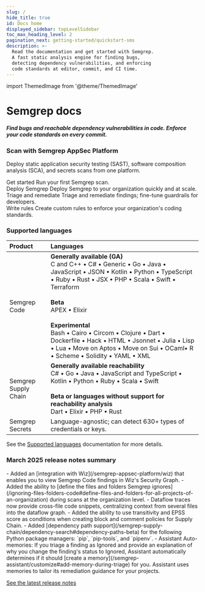 ```yaml
---
slug: /
hide_title: true
id: Docs home
displayed_sidebar: topLevelSidebar
toc_max_heading_level: 2
pagination_next: getting-started/quickstart-sms
description: >-
  Read the documentation and get started with Semgrep.
  A fast static analysis engine for finding bugs,
  detecting dependency vulnerabilities, and enforcing
  code standards at editor, commit, and CI time.
---
```


import ThemedImage from '@theme/ThemedImage'

<!-- vale off -->

<!---
Substitute the "dark:" logo path in case a new dark logo is made.
The code is kept here for easy maintenance.
-->

<div class='logo-index'>
  <a href="https://semgrep.dev">
    <ThemedImage
      alt="Semgrep themed logo"
      height="48px"
      sources={{
        light: ('img/semgrep.svg#no-shadow'),
        dark: ('img/semgrep.svg#no-shadow'),
      }} />
  </a>
  <h1>Semgrep <span style={{color: "#624DEF"}}>docs</span></h1>
</div>

<h5 class='home' style={{margin: '0px 0px 8px 0px'}}>Find bugs and reachable dependency vulnerabilities in code. Enforce your code standards on every&nbsp;commit.</h5>

<h3>Scan with Semgrep AppSec Platform</h3>

<p>Deploy static application security testing (SAST), software composition analysis (SCA), and secrets scans from one&nbsp;platform.</p>

<div class = "col-2-fixed">
  <Card className={'card-50'} link='/getting-started/quickstart-managed-scans'>
    <CardImage cardImageUrl='/img/icon-first-scan.svg' />
    <div class="card__copy">
        <CardHeader>Get started</CardHeader>
        <CardBody>
          Run your first Semgrep scan.<br />
        </CardBody>
    </div>
  </Card>
  <Card className={'card-50'} link='/deployment/core-deployment'>
    <CardImage cardImageUrl='/img/icon-deploy.svg' />
    <div class="card__copy">
        <CardHeader>Deploy Semgrep</CardHeader>
        <CardBody>
          Deploy Semgrep to your organization quickly and at scale.
        </CardBody>
    </div>
  </Card>
  <Card className={'card-50'} link='/semgrep-code/triage-remediation'>
    <CardImage cardImageUrl='/img/icon-triage.svg' />
    <div class="card__copy">
    <CardHeader>Triage and remediate</CardHeader>
    <CardBody>
      Triage and remediate findings; fine-tune guardrails for developers.
    </CardBody>
    </div>
  </Card>
  <Card className={'card-50'} link='/writing-rules/overview'>
    <CardImage cardImageUrl='/img/icon-rules.svg' />
    <div class="card__copy">
    <CardHeader>Write rules</CardHeader>
    <CardBody>
      Create custom rules to enforce your organization's coding standards.
    </CardBody>
    </div>
  </Card>
</div>

<h3>Supported languages</h3>

| Product | Languages |
| :-------  | :------ |
| Semgrep Code      |  **Generally available (GA)**<br />C and C++ • C# • Generic • Go • Java • JavaScript • JSON • Kotlin • Python • TypeScript • Ruby • Rust • JSX • PHP • Scala • Swift • Terraform <br /><br />**Beta**<br />APEX • Elixir<br /><br />**Experimental**<br />Bash • Cairo • Circom • Clojure • Dart • Dockerfile • Hack • HTML • Jsonnet • Julia • Lisp • Lua • Move on Aptos • Move on Sui • OCaml• R • Scheme • Solidity • YAML • XML |
| Semgrep Supply Chain | **Generally available reachability**<br />C# • Go • Java • JavaScript and TypeScript • Kotlin • Python • Ruby • Scala • Swift<br /><br />**Beta or languages without support for reachability analysis**<br />Dart • Elixir • PHP  • Rust |
| Semgrep Secrets | Language-agnostic; can detect 630+ types of credentials or keys. |

See the [Supported languages](/supported-languages#language-maturity-summary) documentation for more details.
<!-- Please don't delete the whole Enhance... section, as we may resurrect --> <!--
<h3>Enhance your Semgrep experience</h3>

<div class = "col-3-fixed">
  <Card link='/semgrep-assistant/overview'>
    <div class="card__copy">
    <CardHeader>Semgrep Assistant</CardHeader>
    <CardBody>
      AI for triage, remediation, and institutional memory. 
    </CardBody>
    </div>
  </Card>
  <Card link='/secure-guardrails/secure-guardrails-in-semgrep'>
    <div class="card__copy">
    <CardHeader>Secure guardrails</CardHeader>
    <CardBody>
      Help developers write secure code in their environment.
    </CardBody>
    </div>
  </Card>
  <Card link='/deployment/managed-scanning/overview'>
    <div class="card__copy">
    <CardHeader>Managed Scans</CardHeader>
    <CardBody>
      Onboard thousands of repositories to Semgrep.
    </CardBody>
    </div>
  </Card>
</div>
-->

<h3>March 2025 release notes summary</h3>
<!-- 5-7 bullets across the product suite -->
- Added an [integration with Wiz](/semgrep-appsec-platform/wiz) that enables you to view Semgrep Code findings in Wiz's Security Graph.
- Added the ability to [define the files and folders Semgrep ignores](/ignoring-files-folders-code#define-files-and-folders-for-all-projects-of-an-organization) during scans at the organization level.
- Dataflow traces now provide cross-file code snippets, centralizing context from several files into the dataflow graph. <!-- SEC-1534 -->
- Added the ability to use transitivity and EPSS score as conditions when creating block and comment policies for Supply Chain.
- Added [dependency path support](/semgrep-supply-chain/dependency-search#dependency-paths-beta) for the following Python package managers: `pip`, `pip-tools`, and `pipenv`.
- Assistant Auto-memories: If you triage a finding as Ignored and provide an explanation of why you change the finding's status to Ignored, Assistant automatically determines if it should [create a memory](/semgrep-assistant/customize#add-memory-during-triage) for you. Assistant uses memories to tailor its remediation guidance for your projects.

[See the latest release notes <i class="fa-solid fa-arrow-right"></i>](/release-notes)
